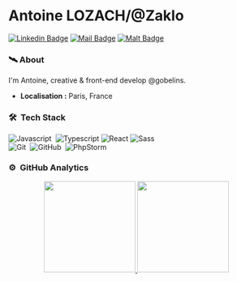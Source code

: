 # Antoine LOZACH/@Zaklo
[![Linkedin Badge](https://img.shields.io/badge/-Antoine%20Lozach-blue?style=flat-square&logo=Linkedin&logoColor=white&link=https://www.linkedin.com/in/antoine-lozach/)](https://www.linkedin.com/in/antoine-lozach/)
[![Mail Badge](https://img.shields.io/badge/-lozachantoine@gmail.com-c14438?style=flat-square&logo=Gmail&logoColor=white&link=mailto:lozachantoine@gmail.com)](mailto:lozachantoine@gmail.com)
[![Malt Badge](https://img.shields.io/badge/-freelance%20:%20Antoine%20Lozach-c14438?style=flat-square&logo=malt&logoColor=white&link=https:https://www.malt.fr/profile/antoinelozach)](https://www.malt.fr/profile/antoinelozach)

### 🛰 About
I'm Antoine, creative & front-end develop @gobelins.
-  **Localisation :** Paris, France


### 🛠 &nbsp;Tech Stack

![Javascript](https://img.shields.io/badge/-Javascript-333333?style=flat&logo=javascript)&nbsp;
![Typescript](https://img.shields.io/badge/-Typescript-333333?style=flat&logo=Typescript)
![React](https://img.shields.io/badge/-React-333333?style=flat&logo=React)
![Sass](https://img.shields.io/badge/-Sass-333333?style=flat&logo=Sass)\
![Git](https://img.shields.io/badge/-Git-333333?style=flat&logo=git)&nbsp;
![GitHub](https://img.shields.io/badge/-GitHub-333333?style=flat&logo=github)&nbsp;
![PhpStorm](https://img.shields.io/badge/-PhpStorm-333333?style=flat&logo=PhpStorm)&nbsp;


### ⚙️ &nbsp;GitHub Analytics

<p align="center">
<a href="https://github.com/Zaklo">
  <img height="180em" src="https://github-readme-stats-eight-theta.vercel.app/api?username=Zaklo&show_icons=true&theme=dark&include_all_commits=true&count_private=true" />
  <img height="180em" src="https://github-readme-stats-eight-theta.vercel.app/api/top-langs/?username=Zaklo&layout=compact&theme=dark" />
</a>
</p>
